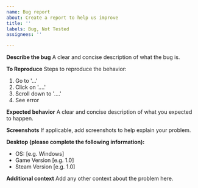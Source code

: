 ```yaml
---
name: Bug report
about: Create a report to help us improve
title: ''
labels: Bug, Not Tested
assignees: ''

---
```


**Describe the bug**
A clear and concise description of what the bug is.

**To Reproduce**
Steps to reproduce the behavior:
1. Go to '...'
2. Click on '....'
3. Scroll down to '....'
4. See error

**Expected behavior**
A clear and concise description of what you expected to happen.

**Screenshots**
If applicable, add screenshots to help explain your problem.

**Desktop (please complete the following information):**
 - OS: [e.g. Windows]
 - Game Version [e.g. 1.0]
 - Steam Version [e.g. 1.0]

**Additional context**
Add any other context about the problem here.
